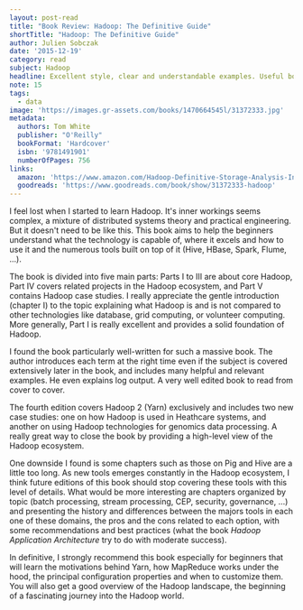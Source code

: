 ```yaml
---
layout: post-read
title: "Book Review: Hadoop: The Definitive Guide"
shortTitle: "Hadoop: The Definitive Guide"
author: Julien Sobczak
date: '2015-12-19'
category: read
subject: Hadoop
headline: Excellent style, clear and understandable examples. Useful both as a guide and as a reference. Still the best book on Hadoop
note: 15
tags:
  - data
image: 'https://images.gr-assets.com/books/1470664545l/31372333.jpg'
metadata:
  authors: Tom White
  publisher: "O'Reilly"
  bookFormat: 'Hardcover'
  isbn: '9781491901'
  numberOfPages: 756
links:
  amazon: 'https://www.amazon.com/Hadoop-Definitive-Storage-Analysis-Internet/dp/1491901632/'
  goodreads: 'https://www.goodreads.com/book/show/31372333-hadoop'
---
```


I feel lost when I started to learn Hadoop. It's inner workings seems complex, a mixture of distributed systems theory and practical engineering. But it doesn't need to be like this. This book aims to help the beginners understand what the technology is capable of, where it excels and how to use it and the numerous tools built on top of it (Hive, HBase, Spark, Flume, ...).

The book is divided into five main parts: Parts I to III are about core Hadoop, Part IV covers related projects in the Hadoop ecosystem, and Part V contains Hadoop case studies. I really appreciate the gentle introduction (chapter I) to the topic explaining what Hadoop is and is not compared to other technologies like database, grid computing, or volunteer computing. More generally, Part I is really excellent and provides a solid foundation of Hadoop.

I found the book particularly well-written for such a massive book. The author introduces each term at the right time even if the subject is covered extensively later in the book, and includes many helpful and relevant examples. He even explains log output. A very well edited book to read from cover to cover.

The fourth edition covers Hadoop 2 (Yarn) exclusively and includes two new case studies: one on how Hadoop is used in Heathcare systems, and another on using Hadoop technologies for genomics data processing. A really great way to close the book by providing a high-level view of the Hadoop ecosystem.

One downside I found is some chapters such as those on Pig and Hive are a little too long. As new tools emerges constantly in the Hadoop ecosystem, I think future editions of this book should stop covering these tools with this level of details. What would be more interesting are chapters organized by topic (batch processing, stream processing, CEP, security, governance, ...) and presenting the history and differences between the majors tools in each one of these domains, the pros and the cons related to each option, with some recommendations and best practices (what the book *Hadoop Application Architecture* try to do with moderate success).

In definitive, I strongly recommend this book especially for beginners that will learn the motivations behind Yarn, how MapReduce works under the hood, the principal configuration properties and when to customize them. You will also get a good overview of the Hadoop landscape, the beginning of a fascinating journey into the Hadoop world.
